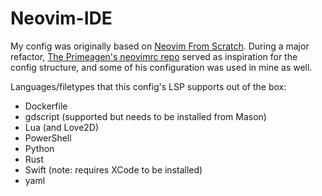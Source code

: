 # Neovim-IDE

My config was originally based on [Neovim From Scratch](https://github.com/LunarVim/Neovim-from-scratch). During a major refactor, [The Primeagen's neovimrc repo](https://github.com/ThePrimeagen/neovimrc) served as inspiration for the config structure, and some of his configuration was used in mine as well.

Languages/filetypes that this config's LSP supports out of the box:
- Dockerfile
- gdscript (supported but needs to be installed from Mason)
- Lua (and Love2D)
- PowerShell
- Python
- Rust
- Swift (note: requires XCode to be installed)
- yaml
